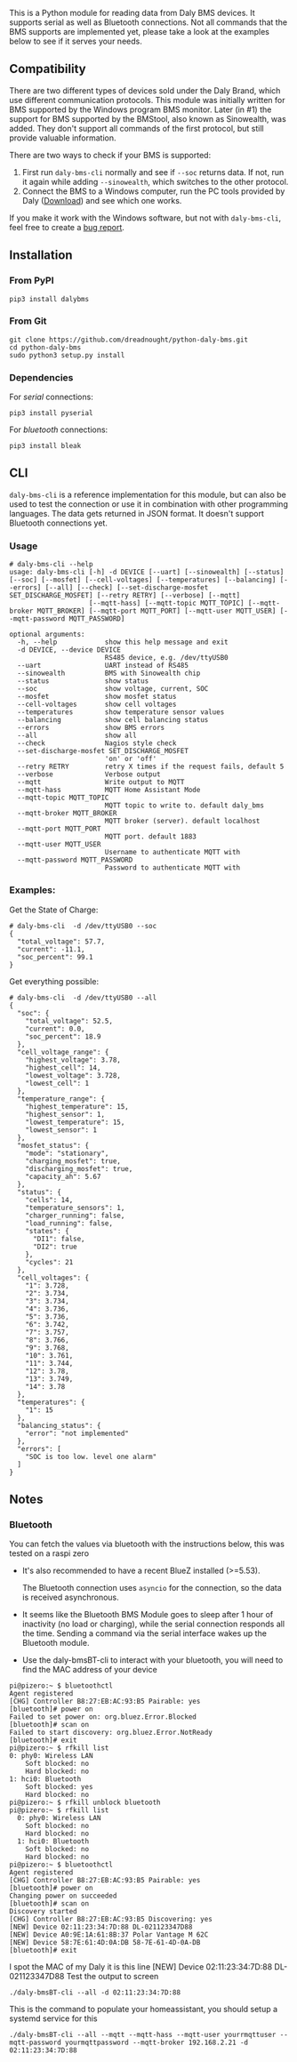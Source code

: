 This is a Python module for reading data from Daly BMS devices. It supports serial as well as Bluetooth connections. Not all commands that the BMS supports are implemented yet, please take a look at the examples below to see if it serves your needs.

## Compatibility

There are two different types of devices sold under the Daly Brand, which use different communication protocols.
This module was initially written for BMS supported by the Windows program BMS monitor.
Later (in #1) the support for BMS supported by the BMStool, also known as Sinowealth, was added. They don't support all commands of the first protocol, but still provide valuable information.

There are two ways to check if your BMS is supported:
1. First run `daly-bms-cli` normally and see if `--soc` returns data. If not, run it again while adding `--sinowealth`, which switches to the other protocol.
2. Connect the BMS to a Windows computer, run the PC tools provided by Daly ([Download](https://www.dalyelec.cn/newsshow.php?cid=25&id=77&lang=1)) and see which one works.

If you make it work with the Windows software, but not with `daly-bms-cli`, feel free to create a [bug report](https://github.com/dreadnought/python-daly-bms/issues).

## Installation

### From PyPI

```
pip3 install dalybms
```

### From Git

```
git clone https://github.com/dreadnought/python-daly-bms.git
cd python-daly-bms
sudo python3 setup.py install
```

### Dependencies

For *serial* connections:
```
pip3 install pyserial
```

For *bluetooth* connections:
```
pip3 install bleak
```

## CLI

`daly-bms-cli` is a reference implementation for this module, but can also be used to test the connection or use it in combination with other programming languages. The data gets returned in JSON format. It doesn't support Bluetooth connections yet.

### Usage
```
# daly-bms-cli --help
usage: daly-bms-cli [-h] -d DEVICE [--uart] [--sinowealth] [--status] [--soc] [--mosfet] [--cell-voltages] [--temperatures] [--balancing] [--errors] [--all] [--check] [--set-discharge-mosfet SET_DISCHARGE_MOSFET] [--retry RETRY] [--verbose] [--mqtt]
                    [--mqtt-hass] [--mqtt-topic MQTT_TOPIC] [--mqtt-broker MQTT_BROKER] [--mqtt-port MQTT_PORT] [--mqtt-user MQTT_USER] [--mqtt-password MQTT_PASSWORD]

optional arguments:
  -h, --help            show this help message and exit
  -d DEVICE, --device DEVICE
                        RS485 device, e.g. /dev/ttyUSB0
  --uart                UART instead of RS485
  --sinowealth          BMS with Sinowealth chip
  --status              show status
  --soc                 show voltage, current, SOC
  --mosfet              show mosfet status
  --cell-voltages       show cell voltages
  --temperatures        show temperature sensor values
  --balancing           show cell balancing status
  --errors              show BMS errors
  --all                 show all
  --check               Nagios style check
  --set-discharge-mosfet SET_DISCHARGE_MOSFET
                        'on' or 'off'
  --retry RETRY         retry X times if the request fails, default 5
  --verbose             Verbose output
  --mqtt                Write output to MQTT
  --mqtt-hass           MQTT Home Assistant Mode
  --mqtt-topic MQTT_TOPIC
                        MQTT topic to write to. default daly_bms
  --mqtt-broker MQTT_BROKER
                        MQTT broker (server). default localhost
  --mqtt-port MQTT_PORT
                        MQTT port. default 1883
  --mqtt-user MQTT_USER
                        Username to authenticate MQTT with
  --mqtt-password MQTT_PASSWORD
                        Password to authenticate MQTT with
```

### Examples:

Get the State of Charge:
```
# daly-bms-cli  -d /dev/ttyUSB0 --soc
{
  "total_voltage": 57.7,
  "current": -11.1,
  "soc_percent": 99.1
}
```

Get everything possible:
```
# daly-bms-cli  -d /dev/ttyUSB0 --all
{
  "soc": {
    "total_voltage": 52.5,
    "current": 0.0,
    "soc_percent": 18.9
  },
  "cell_voltage_range": {
    "highest_voltage": 3.78,
    "highest_cell": 14,
    "lowest_voltage": 3.728,
    "lowest_cell": 1
  },
  "temperature_range": {
    "highest_temperature": 15,
    "highest_sensor": 1,
    "lowest_temperature": 15,
    "lowest_sensor": 1
  },
  "mosfet_status": {
    "mode": "stationary",
    "charging_mosfet": true,
    "discharging_mosfet": true,
    "capacity_ah": 5.67
  },
  "status": {
    "cells": 14,
    "temperature_sensors": 1,
    "charger_running": false,
    "load_running": false,
    "states": {
      "DI1": false,
      "DI2": true
    },
    "cycles": 21
  },
  "cell_voltages": {
    "1": 3.728,
    "2": 3.734,
    "3": 3.734,
    "4": 3.736,
    "5": 3.736,
    "6": 3.742,
    "7": 3.757,
    "8": 3.766,
    "9": 3.768,
    "10": 3.761,
    "11": 3.744,
    "12": 3.78,
    "13": 3.749,
    "14": 3.78
  },
  "temperatures": {
    "1": 15
  },
  "balancing_status": {
    "error": "not implemented"
  },
  "errors": [
    "SOC is too low. level one alarm"
  ]
}
```

## Notes


### Bluetooth
You can fetch the values via bluetooth with the instructions below, this was tested on a raspi zero

- It's also recommended to have a recent BlueZ installed (>=5.53).

  The Bluetooth connection uses `asyncio` for the connection, so the data is received asynchronous.  

- It seems like the Bluetooth BMS Module goes to sleep after 1 hour of inactivity (no load or charging), while the serial connection responds all the time. Sending a command via the serial interface wakes up the Bluetooth module.

- Use the daly-bmsBT-cli to interact with your bluetooth, you will need to find the MAC address of your device
```
pi@pizero:~ $ bluetoothctl
Agent registered
[CHG] Controller B8:27:EB:AC:93:B5 Pairable: yes
[bluetooth]# power on
Failed to set power on: org.bluez.Error.Blocked
[bluetooth]# scan on
Failed to start discovery: org.bluez.Error.NotReady
[bluetooth]# exit
pi@pizero:~ $ rfkill list
0: phy0: Wireless LAN
	Soft blocked: no
	Hard blocked: no
1: hci0: Bluetooth
	Soft blocked: yes
	Hard blocked: no
pi@pizero:~ $ rfkill unblock bluetooth
pi@pizero:~ $ rfkill list
  0: phy0: Wireless LAN
  	Soft blocked: no
  	Hard blocked: no
  1: hci0: Bluetooth
  	Soft blocked: no
  	Hard blocked: no
pi@pizero:~ $ bluetoothctl
Agent registered
[CHG] Controller B8:27:EB:AC:93:B5 Pairable: yes
[bluetooth]# power on
Changing power on succeeded
[bluetooth]# scan on
Discovery started
[CHG] Controller B8:27:EB:AC:93:B5 Discovering: yes
[NEW] Device 02:11:23:34:7D:88 DL-021123347D88
[NEW] Device A0:9E:1A:61:8B:37 Polar Vantage M 62C
[NEW] Device 58:7E:61:4D:0A:DB 58-7E-61-4D-0A-DB
[bluetooth]# exit
```
I spot the MAC of my Daly it is this line  [NEW] Device 02:11:23:34:7D:88 DL-021123347D88
Test the output to screen
```
./daly-bmsBT-cli --all -d 02:11:23:34:7D:88
```
This is the command to populate your homeassistant, you should setup a systemd service for this
```
./daly-bmsBT-cli --all --mqtt --mqtt-hass --mqtt-user yourrmqttuser --mqtt-password yourmqttpassword --mqtt-broker 192.168.2.21 -d 02:11:23:34:7D:88
```
